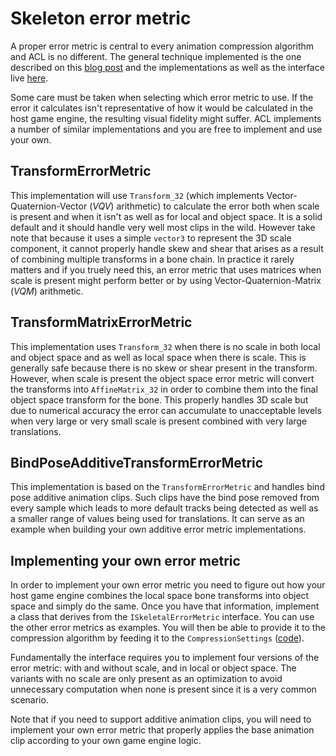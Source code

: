 # Skeleton error metric

A proper error metric is central to every animation compression algorithm and ACL is no different. The general technique implemented is the one described on this [blog post](http://nfrechette.github.io/2016/11/01/anim_compression_accuracy/) and the implementations as well as the interface live [here](../includes/acl/compression/skeleton_error_metric.h).

Some care must be taken when selecting which error metric to use. If the error it calculates isn't representative of how it would be calculated in the host game engine, the resulting visual fidelity might suffer. ACL implements a number of similar implementations and you are free to implement and use your own.

## TransformErrorMetric

This implementation will use `Transform_32` (which implements Vector-Quaternion-Vector (*VQV*) arithmetic) to calculate the error both when scale is present and when it isn't as well as for local and object space. It is a solid default and it should handle very well most clips in the wild. However take note that because it uses a simple `vector3` to represent the 3D scale component, it cannot properly handle skew and shear that arises as a result of combining multiple transforms in a bone chain. In practice it rarely matters and if you truely need this, an error metric that uses matrices when scale is present might perform better or by using Vector-Quaternion-Matrix (*VQM*) arithmetic.

## TransformMatrixErrorMetric

This implementation uses `Transform_32` when there is no scale in both local and object space and as well as local space when there is scale. This is generally safe because there is no skew or shear present in the transform. However, when scale is present the object space error metric will convert the transforms into `AffineMatrix_32` in order to combine them into the final object space transform for the bone. This properly handles 3D scale but due to numerical accuracy the error can accumulate to unacceptable levels when very large or very small scale is present combined with very large translations.

## BindPoseAdditiveTransformErrorMetric

This implementation is based on the `TransformErrorMetric` and handles bind pose additive animation clips. Such clips have the bind pose removed from every sample which leads to more default tracks being detected as well as a smaller range of values being used for translations. It can serve as an example when building your own additive error metric implementations.

## Implementing your own error metric

In order to implement your own error metric you need to figure out how your host game engine combines the local space bone transforms into object space and simply do the same. Once you have that information, implement a class that derives from the `ISkeletalErrorMetric` interface. You can use the other error metrics as examples. You will then be able to provide it to the compression algorithm by feeding it to the `CompressionSettings` ([code](../includes/acl/compression/compression_settings.h)).

Fundamentally the interface requires you to implement four versions of the error metric: with and without scale, and in local or object space. The variants with no scale are only present as an optimization to avoid unnecessary computation when none is present since it is a very common scenario.

Note that if you need to support additive animation clips, you will need to implement your own error metric that properly applies the base animation clip according to your own game engine logic.
